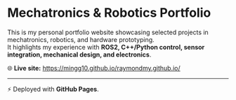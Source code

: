 # Mechatronics & Robotics Portfolio

This is my personal portfolio website showcasing selected projects in mechatronics, robotics, and hardware prototyping.  
It highlights my experience with **ROS2, C++/Python control, sensor integration, mechanical design, and electronics**.

🌐 **Live site:** https://mingg10.github.io/raymondmy.github.io/

---
⚡ Deployed with **GitHub Pages**.  
